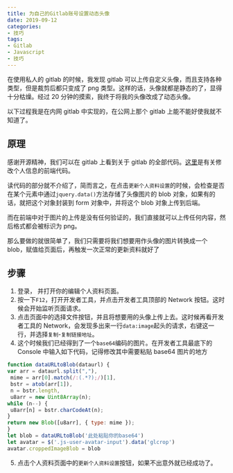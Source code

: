 ```yaml
---
title: 为自己的Gitlab账号设置动态头像
date: 2019-09-12
categories:
- 技巧
tags:
- Gitlab
- Javascript
- 技巧
---
```


在使用私人的 gitlab 的时候，我发现 gitlab 可以上传自定义头像，而且支持各种类型，但是裁剪后都只变成了 png 类型。这样的话，头像就都是静态的了，显得十分枯燥。经过 20 分钟的摸索，我终于将我的头像改成了动态头像。

以下过程我是在内网 gitlab 中实现的，在公网上那个 gitlab 上能不能好使我就不知道了。

## 原理

感谢开源精神，我们可以在 gitlab 上看到关于 gitlab 的全部代码。[这里](https://gitlab.com/gitlab-org/gitlab/blob/master/app/assets/javascripts/profile/profile.js)是有关修改个人信息的前端代码。

读代码的部分就不介绍了，简而言之，在点击`更新个人资料设置`的时候，会检查是否在某个元素中通过`jquery.data()`方法存储了头像图片的 blob 对象，如果有的话，就把这个对象封装到 form 对象中，并将这个 blob 对象上传到后端。

而在前端中对于图片的上传是没有任何验证的，我们直接就可以上传任何内容，然后格式都会被标识为 png。

那么要做的就很简单了，我们只需要将我们想要用作头像的图片转换成一个 blob，赋值给页面后，再触发一次正常的更新资料就好了

## 步骤

1. 登录， 并打开你的编辑个人资料页面。
2. 按一下`F12`，打开开发者工具，并点击开发者工具顶部的 Network 按钮。这时候会开始监听页面请求。
3. 点击页面中的选择文件按钮，并且将想要用的头像上传上去。这时候再看开发者工具的 Network，会发现多出来一行`data:image`起头的请求，右键这一行，并选择`复制`-`复制链接地址`。
4. 这个时候我们已经得到了一个`base64`编码的图片。在开发者工具最底下的 Console 中输入如下代码，记得修改其中需要粘贴 base64 图片的地方

  ```javascript
  function dataURLtoBlob(dataurl) {
  var arr = dataurl.split(","),
   mime = arr[0].match(/:(.*?);/)[1],
   bstr = atob(arr[1]),
   n = bstr.length,
   u8arr = new Uint8Array(n);
  while (n--) {
   u8arr[n] = bstr.charCodeAt(n);
  }
  return new Blob([u8arr], { type: mime });
  }
  let blob = dataURLtoBlob('此处粘贴你的base64')
  let avatar = $('.js-user-avatar-input').data('glcrop')
  avatar.croppedImageBlob = blob
  ```

5. 点击个人资料页面中的`更新个人资料设置`按钮，如果不出意外就已经成功了。
